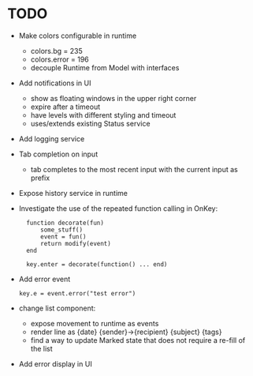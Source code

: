 # TODO

- Make colors configurable in runtime
  - colors.bg = 235
  - colors.error = 196
  - decouple Runtime from Model with interfaces

- Add notifications in UI
  - show as floating windows in the upper right corner
  - expire after a timeout
  - have levels with different styling and timeout
  - uses/extends existing Status service

- Add logging service

- Tab completion on input
  - tab completes to the most recent input with the current input as prefix

- Expose history service in runtime

- Investigate the use of the repeated function calling in OnKey:

        function decorate(fun)
            some_stuff()
            event = fun()
            return modify(event)
        end

        key.enter = decorate(function() ... end)

- Add error event

      key.e = event.error("test error")

- change list component:
  - expose movement to runtime as events
  - render line as {date} {sender}→{recipient} {subject} {tags}
  - find a way to update Marked state that does not require a re-fill of the list

- Add error display in UI

